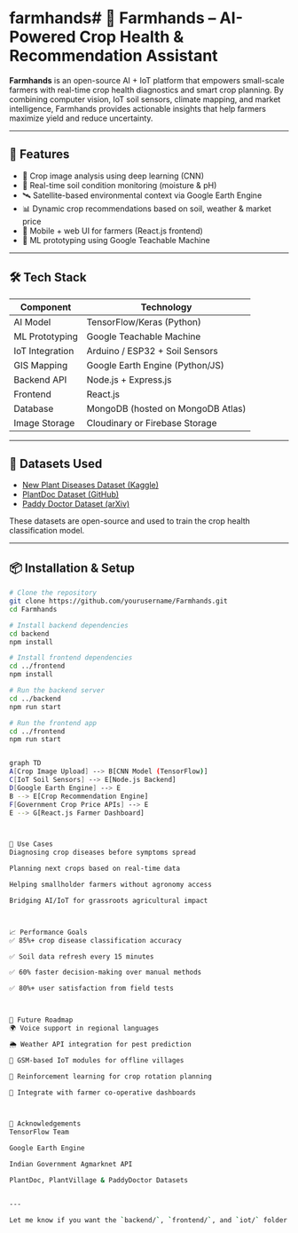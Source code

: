 # farmhands# 🌾 Farmhands – AI-Powered Crop Health & Recommendation Assistant

**Farmhands** is an open-source AI + IoT platform that empowers small-scale farmers with real-time crop health diagnostics and smart crop planning. By combining computer vision, IoT soil sensors, climate mapping, and market intelligence, Farmhands provides actionable insights that help farmers maximize yield and reduce uncertainty.

---

## 🧠 Features

- 📸 Crop image analysis using deep learning (CNN)
- 🌱 Real-time soil condition monitoring (moisture & pH)
- 🛰️ Satellite-based environmental context via Google Earth Engine
- 📊 Dynamic crop recommendations based on soil, weather & market price
- 📱 Mobile + web UI for farmers (React.js frontend)
- 🧪 ML prototyping using Google Teachable Machine

---

## 🛠️ Tech Stack

| Component         | Technology                      |
|------------------|----------------------------------|
| AI Model         | TensorFlow/Keras (Python)        |
| ML Prototyping   | Google Teachable Machine         |
| IoT Integration  | Arduino / ESP32 + Soil Sensors   |
| GIS Mapping      | Google Earth Engine (Python/JS)  |
| Backend API      | Node.js + Express.js             |
| Frontend         | React.js                         |
| Database         | MongoDB (hosted on MongoDB Atlas)|
| Image Storage    | Cloudinary or Firebase Storage   |

---

## 📂 Datasets Used

- [New Plant Diseases Dataset (Kaggle)](https://www.kaggle.com/datasets/vipoooool/new-plant-diseases-dataset)  
- [PlantDoc Dataset (GitHub)](https://github.com/pratikkayal/PlantDoc-Dataset)  
- [Paddy Doctor Dataset (arXiv)](https://arxiv.org/abs/2205.11108)

These datasets are open-source and used to train the crop health classification model.

---

## 📦 Installation & Setup

```bash
# Clone the repository
git clone https://github.com/yourusername/Farmhands.git
cd Farmhands

# Install backend dependencies
cd backend
npm install

# Install frontend dependencies
cd ../frontend
npm install

# Run the backend server
cd ../backend
npm run start

# Run the frontend app
cd ../frontend
npm run start


graph TD
A[Crop Image Upload] --> B[CNN Model (TensorFlow)]
C[IoT Soil Sensors] --> E[Node.js Backend]
D[Google Earth Engine] --> E
B --> E[Crop Recommendation Engine]
F[Government Crop Price APIs] --> E
E --> G[React.js Farmer Dashboard]



🚀 Use Cases
Diagnosing crop diseases before symptoms spread

Planning next crops based on real-time data

Helping smallholder farmers without agronomy access

Bridging AI/IoT for grassroots agricultural impact



📈 Performance Goals
✅ 85%+ crop disease classification accuracy

✅ Soil data refresh every 15 minutes

✅ 60% faster decision-making over manual methods

✅ 80%+ user satisfaction from field tests



🔮 Future Roadmap
🌍 Voice support in regional languages

🌦️ Weather API integration for pest prediction

📶 GSM-based IoT modules for offline villages

🧠 Reinforcement learning for crop rotation planning

🧩 Integrate with farmer co-operative dashboards



🙌 Acknowledgements
TensorFlow Team

Google Earth Engine

Indian Government Agmarknet API

PlantDoc, PlantVillage & PaddyDoctor Datasets


---

Let me know if you want the `backend/`, `frontend/`, and `iot/` folder structures scaffolded too — or if you want this converted into a live GitHub repo with setup!




